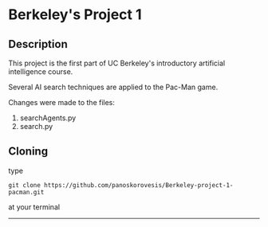 # Berkeley's Project 1

## Description

This project is the first part of UC Berkeley's introductory artificial intelligence course.

Several AI search techniques are applied to the Pac-Man game.

Changes were made to the files:

1) searchAgents.py
2) search.py

## Cloning

type 

    git clone https://github.com/panoskorovesis/Berkeley-project-1-pacman.git
  
at your terminal

---
